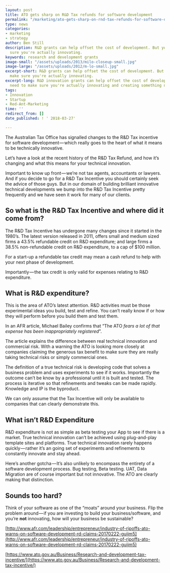```yaml
---
layout: post
title: ATO gets sharp on R&D Tax refunds for software development
permalink: "/marketing/ato-gets-sharp-on-rnd-tax-refunds-for-software-development/"
type: news
categories:
- marketing
- strategy
author: Ben Still
description: R&D grants can help offset the cost of development. But you need to make
  sure you're actually innovating.
keywords: research and development grants
image-small: "/assets/uploads/2013/milo-closeup-small.jpg"
image-large: "/assets/uploads/2012/m-lo-small.jpg"
excerpt-short: R&D grants can help offset the cost of development. But you need to
  make sure you're actually innovating.
excerpt-long: R&D innovation grants can help offset the cost of development. But you
  need to make sure you're actually innovating and creating something new.
tags:
- Innovation
- Startup
- Red-Ant-Marketing
time: ''
redirect_from: []
date_published: ! ' 2018-03-27'

---
```

The Australian Tax Office has signalled changes to the R&D Tax incentive for software development — which really goes to the heart of what it means to be technically innovative.

Let’s have a look at the recent history of the R&D Tax Refund, and how it’s changing and what this means for your technical innovation.

Important to know up front — we’re not tax agents, accountants or lawyers. And if you decide to go for a R&D Tax Incentive you should certainly seek the advice of those guys. But in our domain of building brilliant innovative technical developments we bump into the R&D Tax Incentive pretty frequently and we have seen it work for many of our clients.

## So what is the R&D Tax Incentive and where did it come from?

The R&D Tax Incentive has undergone many changes since it started in the 1980’s. The latest version released in 2011, offers small and medium sized firms a 43.5% refundable credit on R&D expenditure; and large firms a 38.5% non-refundable credit on R&D expenditure, to a cap of $100 million.

For a start-up a refundable tax credit may mean a cash refund to help with your next phase of development.

Importantly — the tax credit is only valid for expenses relating to R&D expenditure.

## What is R&D expenditure?

This is the area of ATO’s latest attention. R&D activities must be those experimental ideas you build, test and refine. You can’t really know if or how they will perform before you build them and test them.

In an AFR article, Michael Bailey confirms that “The ATO *fears a lot of that expense has been inappropriately registered*”.

The article explains the difference between real technical innovation and commercial risk. With a warning the ATO is looking more closely at companies claiming the generous tax benefit to make sure they are really taking technical risks or simply commercial ones.

The definition of a true technical risk is developing code that solves a business problem and uses experiments to see if it works. Importantly the outcome can’t be know by a professional until it is built and tested. The process is iterative so that refinements and tweaks can be made rapidly. Knowledge and IP is the byproduct.

We can only assume that the Tax Incentive will only be available to companies that can clearly demonstrate this.

## What isn’t R&D Expenditure

R&D expenditure is not as simple as beta testing your App to see if there is a market. True technical innovation can’t be achieved using plug-and-play template sites and platforms. True technical innovation rarely happens quickly — rather it’s an going set of experiments and refinements to constantly innovate and stay ahead.

Here’s another gotcha — It’s also unlikely to encompass the entirety of a software development process. Bug testing, Beta testing. UAT, Data Migration are of course important but not innovative. The ATO are clearly making that distinction.

## Sounds too hard?

Think of your software as one of the “moats” around your business. Flip the problem around — if you are investing to build your business/software, and you’re **not** innovating, how will your business be sustainable?

[http://www.afr.com/leadership/entrepreneur/industry-of-ripoffs-ato-warns-on-software-development-rd-claims-20170222-guijm5](http://www.afr.com/leadership/entrepreneur/industry-of-ripoffs-ato-warns-on-software-development-rd-claims-20170222-guijm5)

[https://www.ato.gov.au/Business/Research-and-development-tax-incentive/](https://www.ato.gov.au/Business/Research-and-development-tax-incentive/)
